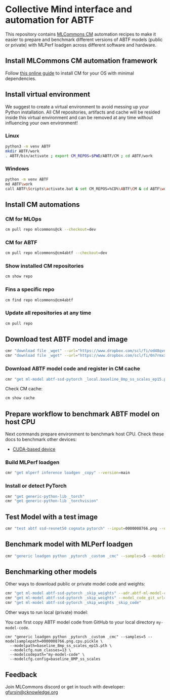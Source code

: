 # Collective Mind interface and automation for ABTF

This repository contains [MLCommons CM](https://github.com/mlcommons/ck) automation recipes 
to make it easier to prepare and benchmark different versions of ABTF models 
(public or private) with MLPerf loadgen across different software and hardware.


## Install MLCommons CM automation framework

Follow [this online guide](https://access.cknowledge.org/playground/?action=install) 
to install CM for your OS with minimal dependencies.


## Install virtual environment

We suggest to create a virtual environment to avoid messing up your Python installation.
All CM repositories, artifacts and cache will be resided inside this virtual environment
and can be removed at any time without influencing your own environment!

### Linux

```bash
python3 -m venv ABTF
mkdir ABTF/work
. ABTF/bin/activate ; export CM_REPOS=$PWD/ABTF/CM ; cd ABTF/work
```
### Windows

```bash
python -m venv ABTF
md ABTF\work
call ABTF\Scripts\activate.bat & set CM_REPOS=%CD%\ABTF\CM & cd ABTF\work
```

## Install CM automations 

### CM for MLOps

```bash
cm pull repo mlcommons@ck --checkout=dev
```

### CM for ABTF

```bash
cm pull repo mlcommons@cm4abtf --checkout=dev
```

### Show installed CM repositories

```bash
cm show repo
```

### Fins a specific repo

```bash
cm find repo mlcommons@cm4abtf
```


### Update all repositories at any time

```bash
cm pull repo
```


## Download test ABTF model and image

```bash
cmr "download file _wget" --url="https://www.dropbox.com/scl/fi/od48qvnbqyfuy1z3aas84/baseline_8mp_ss_scales_ep15.pth?rlkey=d6ybe7g09g21pondmbd3pivzk&dl=0" --verify=no --md5sum=c36cb56b5f6bf8edbe64f9914506e09d
cmr "download file _wget" --url="https://www.dropbox.com/scl/fi/0n7rmxxwqvg04sxk7bbum/0000008766.png?rlkey=mhmr3ztrlsqk8oa67qtxoowuh&dl=0" --verify=no --md5sum=903306a7c8bfbe6c1ca68fad6e34fe52
```

### Download ABTF model code and register in CM cache

```bash
cmr "get ml-model abtf-ssd-pytorch _local.baseline_8mp_ss_scales_ep15.pth"
```


Check CM cache:
```bash
cm show cache
```


## Prepare workflow to benchmark ABTF model on host CPU

Next commands prepare environment to benchmark host CPU.
Check these docs to benchmark other devices:
* [CUDA-based device](README-cuda.md)

### Build MLPerf loadgen

```bash
cmr "get mlperf inference loadgen _copy" --version=main
```

### Install or detect PyTorch

```bash
cmr "get generic-python-lib _torch"
cmr "get generic-python-lib _torchvision"
```



## Test Model with a test image

```bash
cmr "test abtf ssd-resnet50 cognata pytorch" --input=0000008766.png --output=0000008766_prediction_test.jpg --config=baseline_8MP_ss_scales --num-classes=13
```

## Benchmark model with MLPerf loadgen

```bash
cmr "generic loadgen python _pytorch _custom _cmc" --samples=5 --modelsamplepath=0000008766.png.cpu.pickle --modelpath=baseline_8mp_ss_scales_ep15.pth --modelcfg.num_classes=13 --modelcfg.config=baseline_8MP_ss_scales
```


## Benchmarking other models

Other ways to download public or private model code and weights:
```bash
cmr "get ml-model abtf-ssd-pytorch _skip_weights" --adr.abtf-ml-model-code-git-repo.env.CM_ABTF_MODEL_CODE_GIT_URL=https://github.com/mlcommons/abtf-ssd-pytorch
cmr "get ml-model abtf-ssd-pytorch _skip_weights" --model_code_git_url=https://github.com/mlcommons/abtf-ssd-pytorch --model_code_git_branch=cognata-cm
cmr "get ml-model abtf-ssd-pytorch _skip_weights _skip_code"
```

Other ways to run local (private) model:

You can first copy ABTF model code from GitHub to your local directory `my-model-code`.

```
cmr "generic loadgen python _pytorch _custom _cmc" --samples=5 --modelsamplepath=0000008766.png.cpu.pickle \
  --modelpath=baseline_8mp_ss_scales_ep15.pth \
  --modelcfg.num_classes=13 \
  --modelcodepath="my-model-code" \
  --modelcfg.config=baseline_8MP_ss_scales
```





## Feedback

Join MLCommons discord or get in touch with developer: gfursin@cknowledge.org

